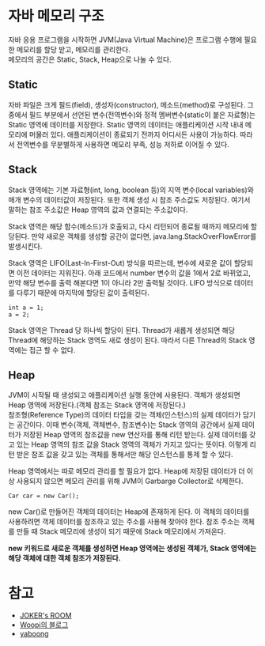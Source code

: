 # 자바 메모리 구조

자바 응용 프로그램을 시작하면 JVM(Java Virtual Machine)은 프로그램 수행에 필요한 메모리를 할당 받고, 메모리를 관리한다.  
메모리의 공간은 Static, Stack, Heap으로 나눌 수 있다.

## Static

자바 파일은 크게 필드(field), 생성자(constructor), 메소드(method)로 구성된다. 그 중에서 필드 부분에서 선언된 변수(전역변수)와 정적 멤버변수(static이 붙은 자료형)는 Static 영역에 데이터를 저장한다. Static 영역의 데이터는 애플리케이션 시작 내내 메모리에 머물러 있다. 애플리케이션이 종료되기 전까지 어디서든 사용이 가능하다. 따라서 전역변수를 무분별하게 사용하면 메모리 부족, 성능 저하로 이어질 수 있다.

## Stack

Stack 영역에는 기본 자료형(int, long, boolean 등)의 지역 변수(local variables)와 매개 변수의 데이터값이 저장된다. 또한 객체 생성 시 참조 주소값도 저장된다. 여기서 말하는 참조 주소값은 Heap 영역의 값과 연결되는 주소값이다.

Stack 영역은 해당 함수(메소드)가 호출되고, 다시 리턴되어 종료될 때까지 메모리에 할당된다. 만약 새로운 객체를 생성할 공간이 없다면, java.lang.StackOverFlowError를 발생시킨다.  

Stack 영역은 LIFO(Last-In-First-Out) 방식을 따르는데, 변수에 새로운 값이 할당되면 이전 데이터는 지워진다. 아래 코드에서 number 변수의 값을 1에서 2로 바뀌었고, 만약 해당 변수를 출력 해본다면 1이 아니라 2만 출력될 것이다. LIFO 방식으로 데이터를 다루기 때문에 마지막에 할당된 값이 출력된다.

```
int a = 1;
a = 2;
```

Stack 영역은 Thread 당 하나씩 할당이 된다. Thread가 새롭게 생성되면 해당 Thread에 해당하는 Stack 영역도 새로 생성이 된다. 따라서 다른 Thread의 Stack 영역에는 접근 할 수 없다.


## Heap

JVM이 시작될 때 생성되고 애플리케이션 실행 동안에 사용된다. 객체가 생성되면 Heap 영역에 저장된다.(객체 참조는 Stack 영역에 저장된다.)  
참조형(Reference Type)의 데이터 타입을 갖는 객체(인스턴스)의 실제 데이터가 담기는 공간이다. 이때 변수(객체, 객체변수, 참조변수)는 Stack 영역의 공간에서 실제 데이터가 저장된 Heap 영역의 참조값을 new 연산자를 통해 리턴 받는다. 실제 데이터를 갖고 있는 Heap 영역의 참조 값을 Stack 영역의 객체가 가지고 있다는 뜻이다. 이렇게 리턴 받은 참조 값을 갖고 있는 객체를 통해서만 해당 인스턴스를 통제 할 수 있다.

Heap 영역에서는 따로 메모리 관리를 할 필요가 없다. Heap에 저장된 데이터가 더 이상 사용되지 않으면 메모리 관리를 위해 JVM이 Garbarge Collector로 삭제한다.  

```
Car car = new Car();
```
new Car()로 만들어진 객체의 데이터는 Heap에 존재하게 된다. 이 객체의 데이터를 사용하려면 객체 데이터를 참조하고 있는 주소를 사용해 찾아야 한다. 참조 주소는 객체를 만들 때 Stack 메모리에 생성이 되기 때문에 Stack 메모리에서 가져온다.  

**new 키워드로 새로운 객체를 생성하면 Heap 영역에는 생성된 객체가, Stack 영역에는 해당 객체에 대한 객체 참조가 저장된다.**

# 참고
* [JOKER's ROOM](https://blog.naver.com/heartflow89/220954420688)
* [Woopi의 블로그](https://woopi1087.tistory.com/11)
* [yaboong](https://yaboong.github.io/java/2018/05/26/java-memory-management/)
